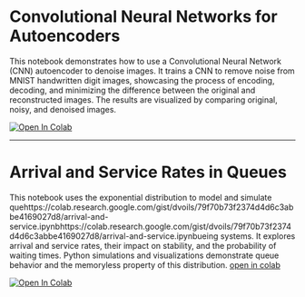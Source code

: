 # Convolutional Neural Networks for Autoencoders
This notebook demonstrates how to use a Convolutional Neural Network (CNN) autoencoder to denoise images. It trains a CNN to remove noise from MNIST handwritten digit images, showcasing the process of encoding, decoding, and minimizing the difference between the original and reconstructed images. The results are visualized by comparing original, noisy, and denoised images. 

<a href="https://colab.research.google.com/drive/13IDnHLCjUqUsRwp64eew9oX5cwWym08m#scrollTo=IQ3gI-z-XdF4">
  <img src="https://colab.research.google.com/assets/colab-badge.svg" alt="Open In Colab"/>
</a>

---

# Arrival and Service Rates in Queues
This notebook uses the exponential distribution to model and simulate quehttps://colab.research.google.com/gist/dvoils/79f70b73f2374d4d6c3abbe4169027d8/arrival-and-service.ipynbhttps://colab.research.google.com/gist/dvoils/79f70b73f2374d4d6c3abbe4169027d8/arrival-and-service.ipynbueing systems. It explores arrival and service rates, their impact on stability, and the probability of waiting times. Python simulations and visualizations demonstrate queue behavior and the memoryless property of this distribution.
[open in colab](https://colab.research.google.com/gist/dvoils/79f70b73f2374d4d6c3abbe4169027d8/arrival-and-service.ipynb)


<a href="https://colab.research.google.com/gist/dvoils/79f70b73f2374d4d6c3abbe4169027d8/arrival-and-service.ipynb">
  <img src="https://colab.research.google.com/assets/colab-badge.svg" alt="Open In Colab"/>
</a>

